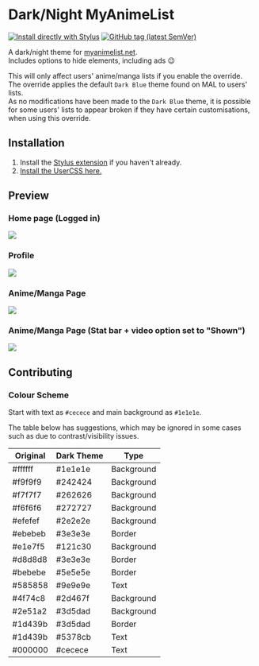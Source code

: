 # Dark/Night MyAnimeList
[![Install directly with Stylus](https://img.shields.io/badge/Install%20directly%20with-Stylus-238b8b.svg)](https://raw.githubusercontent.com/cicerakes/DarkNight-MyAnimeList/master/DarkNightMAL.user.css)
[![GitHub tag (latest SemVer)](https://img.shields.io/github/tag/cicerakes/DarkNight-MyAnimeList.svg?label=version)](https://github.com/cicerakes/DarkNight-MyAnimeList/tags)

A dark/night theme for [myanimelist.net](https://myanimelist.net/).  
Includes options to hide elements, including ads :wink:

This will only affect users' anime/manga lists if you enable the override.  
The override applies the default `Dark Blue` theme found on MAL to users' lists.  
As no modifications have been made to the `Dark Blue` theme, it is possible for some users' lists to appear broken if they have certain customisations, when using this override.

## Installation
1. Install the [Stylus extension](https://add0n.com/stylus.html) if you haven't already.
2. [Install the UserCSS here.](https://raw.githubusercontent.com/cicerakes/DarkNight-MyAnimeList/master/DarkNightMAL.user.css)

## Preview
### Home page (Logged in)
![](https://raw.githubusercontent.com/cicerakes/DarkNight-MyAnimeList/master/images/screenshots/main.png)

### Profile
![](https://raw.githubusercontent.com/cicerakes/DarkNight-MyAnimeList/master/images/screenshots/profile.png)

### Anime/Manga Page
![](https://raw.githubusercontent.com/cicerakes/DarkNight-MyAnimeList/master/images/screenshots/animanga_default.png)

### Anime/Manga Page (Stat bar + video option set to "Shown")
![](https://raw.githubusercontent.com/cicerakes/DarkNight-MyAnimeList/master/images/screenshots/animanga_statbar.png)

## Contributing
### Colour Scheme
Start with text as `#cecece` and main background as `#1e1e1e`.

The table below has suggestions, which may be ignored in some cases such as due to contrast/visibility issues.

| Original | Dark Theme | Type |
|---|---|---|
| #ffffff | #1e1e1e | Background |
| #f9f9f9 | #242424 | Background |
| #f7f7f7 | #262626 | Background |
| #f6f6f6 | #272727 | Background |
| #efefef | #2e2e2e | Background |
| #ebebeb | #3e3e3e | Border |
| #e1e7f5 | #121c30 | Background |
| #d8d8d8 | #3e3e3e | Border |
| #bebebe | #5e5e5e | Border |
| #585858 | #9e9e9e | Text |
| #4f74c8 | #2d467f | Background |
| #2e51a2 | #3d5dad | Background |
| #1d439b | #3d5dad | Border |
| #1d439b | #5378cb | Text |
| #000000 | #cecece | Text |
